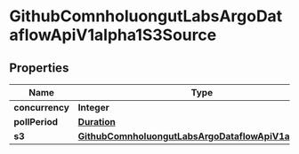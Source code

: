 

# GithubComnholuongutLabsArgoDataflowApiV1alpha1S3Source


## Properties

Name | Type | Description | Notes
------------ | ------------- | ------------- | -------------
**concurrency** | **Integer** |  |  [optional]
**pollPeriod** | [**Duration**](Duration.md) |  |  [optional]
**s3** | [**GithubComnholuongutLabsArgoDataflowApiV1alpha1S3**](GithubComnholuongutLabsArgoDataflowApiV1alpha1S3.md) |  |  [optional]



